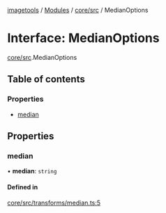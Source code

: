 [imagetools](../README.md) / [Modules](../modules.md) / [core/src](../modules/core_src.md) / MedianOptions

# Interface: MedianOptions

[core/src](../modules/core_src.md).MedianOptions

## Table of contents

### Properties

- [median](core_src.MedianOptions.md#median)

## Properties

### median

• **median**: `string`

#### Defined in

[core/src/transforms/median.ts:5](https://github.com/JonasKruckenberg/imagetools/blob/edbc774/packages/core/src/transforms/median.ts#L5)
